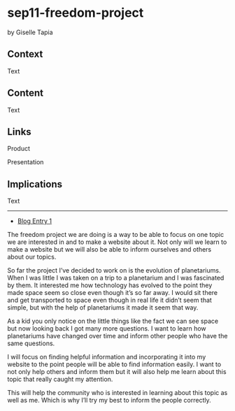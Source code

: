 # sep11-freedom-project

by Giselle Tapia

## Context
Text

## Content
Text

## Links

Product

Presentation

## Implications
Text

---

* [Blog Entry 1](entries/entry01.md)

The freedom project we are doing is a way to be able to focus on one topic we are interested in and to make a website about it. Not only will we learn to make a website but we will also be able to inform ourselves and others about our topics. 

So far the project I’ve decided to work on is the evolution of planetariums. When I was little I was taken on a trip to a planetarium and I was fascinated by them. It interested me how technology has evolved to the point they made space seem so close even though it’s so far away. I would sit there and get transported to space even though in real life it didn’t seem that simple, but with the help of planetariums it made it seem that way. 

As a kid you only notice on the little things like the fact we can see space but now looking back I got many more questions. I want to learn how planetariums have changed over time and inform other people who have the same questions. 

I will focus on finding helpful information and incorporating it into my website to the point people will be able to find information easily. I want to not only help others and inform them but it will also help me learn about this topic that really caught my attention. 

This will help the community who is interested in learning about this topic as well as me. Which is why I’ll try my best to inform the people correctly. 
